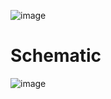 ![image](docs/images/w5500_ifconfig_screenshot.png)

# Schematic

![image](docs/images/w5500_schematic.svg)
